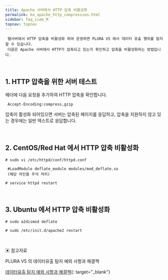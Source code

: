 ```yaml
---
title: Apache 서버에서 HTTP 압축 비활성화
permalink: ko_apache_http_compression.html
sidebar: faq_siem_M
topnav: topnav
---
```


     웹서버에서 HTTP 압축을 비활성화 하여 운영하면 PLURA V5 에서 데이터 유출 행위를 탐지할 수 있습니다.
     다음은 Apache 서버에서 HTTP가 압축되고 있는지 확인하고 압축을 비활성화하는 방법입니다.

<br />

## 1. HTTP 압축을 위한 서버 테스트

 헤더에 다음 요청을 추가하여 HTTP 압축을 확인합니다.

     Accept-Encoding:compress,gzip

 압축이 활성화 되어있으면 서버는 압축된 페이지를 응답하고, 압축을 지원하지 않고 있는 경우에는 일반 텍스트로 응답합니다.

 <br />

## 2. CentOS/Red Hat 에서 HTTP 압축 비활성화

`# sudo vi /etc/httpd/conf/httpd.conf`

     #LoadModule deflate_module modules/mod_deflate.so
     (해당 라인을 주석 처리)

`# service httpd restart`

<br />

## 3. Ubuntu 에서 HTTP 압축 비활성화

`# sudo a2dismod deflate`

`# sudo /etc/init.d/apache2 restart`

<br />

▣ 참고자료

 PLURA V5 의 데이터유출 탐지 예외 사항과 해결책

[데이터유출 탐지 예외 사항과 해결책](https://qubitsec.github.io/ko_data_exfiltration_solution.html){: target="_blank"}